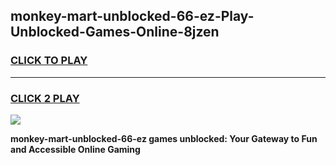 
## monkey-mart-unblocked-66-ez-Play-Unblocked-Games-Online-8jzen
<h3>
<a href="https://premium76.site?title=monkey-mart-unblocked-66-ez&ref=25A">CLICK TO PLAY</a></h3>
<hr>

<h3>
<a href="https://premium76.site?title=monkey-mart-unblocked-66-ez&ref=25A">CLICK 2 PLAY</a>
  
</h3>

<a href="https://premium76.site?title=monkey-mart-unblocked-66-ez&ref=25A"><img src="https://clearcache.store/games.png"></a>


**monkey-mart-unblocked-66-ez games unblocked: Your Gateway to Fun and Accessible Online Gaming**
